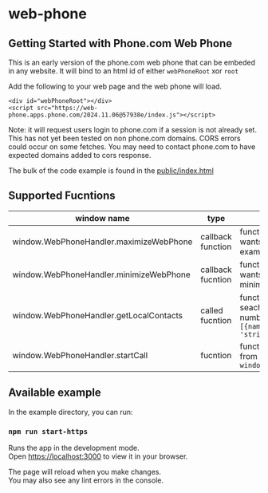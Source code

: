 # web-phone

## Getting Started with Phone.com Web Phone
This is an early version of the phone.com web phone that can be embeded in any website. It will bind to an html id of either `webPhoneRoot` xor `root`

Add the following to your web page and the web phone will load.
```
<div id="webPhoneRoot"></div>
<script src="https://web-phone.apps.phone.com/2024.11.06@57938e/index.js"></script>
```
Note: it will request users login to phone.com if a session is not already set. 
This has not yet been tested on non phone.com domains. CORS errors could occur on some fetches. You may need to contact phone.com to have expected domains added to cors response. 

The bulk of the code example is found in the [public/index.html](https://github.com/phonedotcom/web-phone/blob/main/example/public/index.html) 
## Supported Fucntions


| window name               | type                    | Description |
| -----------               | -----------             | ----------- |
| window.WebPhoneHandler.maximizeWebPhone   | callback function       | function that will be called when the web phone wants to be maximized or in the forground, for example when there is an incoming call|
| window.WebPhoneHandler.minimizeWebPhone   | callback fucntion       | function that will be called when the web phone wants to be minimized, normally only when the minimize button is pressed|
| window.WebPhoneHandler.getLocalContacts   | called fucntion                | function provided by consumer page, allowing seaching of contact name given the entered phone number, this expects a return of a promise with a list `[{name: string, number: 'string', email: 'string', id: 'string'}]`|
| window.WebPhoneHandler.startCall   | fucntion                | function that will iniate the call on the web phone from the consumer page, ex: `window.WebPhoneHandler.startCall('+155555555555')`|



## Available example

In the example directory, you can run:

### `npm run start-https`

Runs the app in the development mode.\
Open [https://localhost:3000](https://localhost:3000) to view it in your browser.

The page will reload when you make changes.\
You may also see any lint errors in the console.

